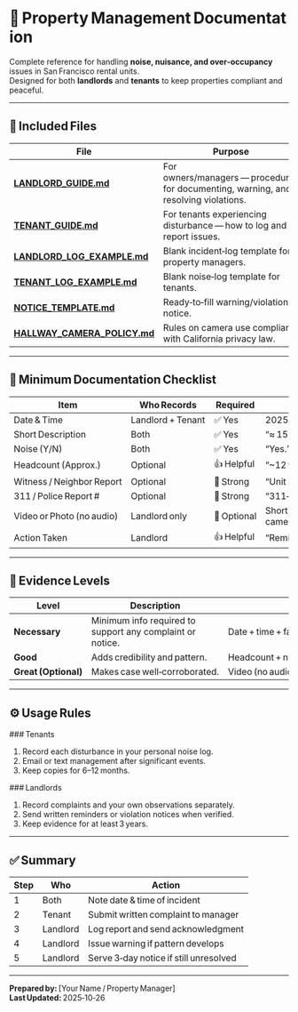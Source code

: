 # 🏢 Property Management Documentation

Complete reference for handling **noise, nuisance, and over‑occupancy** issues in San Francisco rental units.  
Designed for both **landlords** and **tenants** to keep properties compliant and peaceful.

---

## 📁 Included Files

| File | Purpose |
|------|----------|
| [**LANDLORD_GUIDE.md**](./LANDLORD_GUIDE.md) | For owners/managers — procedures for documenting, warning, and resolving violations. |
| [**TENANT_GUIDE.md**](./TENANT_GUIDE.md) | For tenants experiencing disturbance — how to log and report issues. |
| [**LANDLORD_LOG_EXAMPLE.md**](./LANDLORD_LOG_EXAMPLE.md) | Blank incident‑log template for property managers. |
| [**TENANT_LOG_EXAMPLE.md**](./TENANT_LOG_EXAMPLE.md) | Blank noise‑log template for tenants. |
| [**NOTICE_TEMPLATE.md**](./NOTICE_TEMPLATE.md) | Ready‑to‑fill warning/violation notice. |
| [**HALLWAY_CAMERA_POLICY.md**](./HALLWAY_CAMERA_POLICY.md) | Rules on camera use compliant with California privacy law. |

---

## 🧾 Minimum Documentation Checklist

| Item | Who Records | Required | Example |
|------|--------------|-----------|----------|
| Date & Time | Landlord + Tenant | ✅ Yes | 2025‑10‑26  11:45 PM |
| Short Description | Both | ✅ Yes | “≈ 15 people entering Unit 4.” |
| Noise (Y/N) | Both | ✅ Yes | “Yes.” |
| Headcount (Approx.) | Optional | 👍 Helpful | “~12 visitors.” |
| Witness / Neighbor Report | Optional | 🌟 Strong | “Unit 5 also reported noise.” |
| 311 / Police Report # | Optional | 🌟 Strong | “311‑A45873.” |
| Video or Photo (no audio) | Landlord only | 🌟 Optional | Short clip from hallway camera. |
| Action Taken | Landlord | 👍 Helpful | “Reminder Letter sent 10‑26.” |

---

## 📘 Evidence Levels

| Level | Description | Example |
|--------|-------------|----------|
| **Necessary** | Minimum info required to support any complaint or notice. | Date + time + fact summary. |
| **Good** | Adds credibility and pattern. | Headcount + noise indicator + neighbor support. |
| **Great (Optional)** | Makes case well‑corroborated. | Video (no audio), 311 ref #, multiple logs. |

---

## ⚙️ Usage Rules

### Tenants
1. Record each disturbance in your personal noise log.  
2. Email or text management after significant events.  
3. Keep copies for 6–12 months.

### Landlords
1. Record complaints and your own observations separately.  
2. Send written reminders or violation notices when verified.  
3. Keep evidence for at least 3 years.  

---

## ✅ Summary

| Step | Who | Action |
|------|-----|---------|
| 1 | Both | Note date & time of incident |
| 2 | Tenant | Submit written complaint to manager |
| 3 | Landlord | Log report and send acknowledgment |
| 4 | Landlord | Issue warning if pattern develops |
| 5 | Landlord | Serve 3‑day notice if still unresolved |

---

**Prepared by:** [Your Name / Property Manager]  
**Last Updated:** 2025‑10‑26